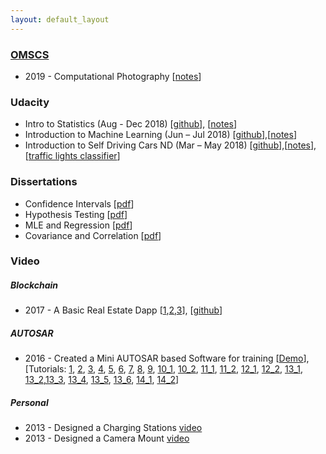 ```yaml
---
layout: default_layout
---
```


### [OMSCS](http://www.omscs.gatech.edu/)

* 2019 - Computational Photography [[notes](https://cs6475.netlify.com/)]

### Udacity

* Intro to Statistics (Aug - Dec 2018) [[github](https://github.com/parthi2929/ud_st101)], [[notes](https://intro-to-statistics.readthedocs.io/)]
* Introduction to Machine Learning (Jun – Jul 2018) [[github](https://github.com/parthi2929/ud120_iML)],[[notes](https://intro-to-machine-learning.readthedocs.io/)]
* Introduction to Self Driving Cars ND (Mar – May 2018) [[github](https://github.com/parthi2929/ud_isdc_nd113)],[[notes](https://intro-to-self-driving-cars.readthedocs.io/)],[[traffic lights classifier](https://intro-to-self-driving-cars.readthedocs.io/8.%20Computer%20Vision%20and%20Classification/1.%20Final%20Project%20-%20Traffic_Light_Classifier/)]

### Dissertations  

* Confidence Intervals [[pdf](http://nbviewer.jupyter.org/github/parthi2929/ud_st101/blob/master/mkdocs/docs/Dissertations/24_Confidence_Intervals.pdf)]  
* Hypothesis Testing [[pdf](http://nbviewer.jupyter.org/github/parthi2929/ud_st101/blob/master/mkdocs/docs/Dissertations/24_Hypothesis_Testing_Main.pdf)]
* MLE and Regression [[pdf](http://nbviewer.jupyter.org/github/parthi2929/ud_st101/blob/master/mkdocs/docs/Dissertations/29_MLE_Regression_Main.pdf)]
* Covariance and Correlation  [[pdf](http://nbviewer.jupyter.org/github/parthi2929/ud_st101/blob/master/mkdocs/docs/Dissertations/30_Correlation_Main.pdf)]

### Video

##### Blockchain 

* 2017 - A Basic Real Estate Dapp [[1](https://www.youtube.com/watch?v=0dmo75qyXGk),[2](https://www.youtube.com/watch?v=uQMEfcqqYDY),[3](https://www.youtube.com/watch?v=92gkZO0tR8o)], [[github](https://github.com/parthi2929/a-basic-real-estate-dapp)]

##### AUTOSAR

* 2016 - Created a Mini AUTOSAR based Software for training [[Demo](https://vimeo.com/152726640)], [Tutorials: [1](https://vimeo.com/154021847), [2](https://vimeo.com/154021849), [3](https://vimeo.com/154022217), [4](https://vimeo.com/154021859), [5](https://vimeo.com/154021862), [6](https://vimeo.com/154021854), [7](https://vimeo.com/154021874), [8](https://vimeo.com/154021874), [9](https://vimeo.com/154968279), [10_1](https://vimeo.com/154968370), [10_2](https://vimeo.com/154968376), [11_1](https://vimeo.com/155097083), [11_2](https://vimeo.com/155097086), [12_1](https://vimeo.com/155641129), [12_2](https://vimeo.com/156653088), [13_1](https://vimeo.com/156793755), [13_2](https://vimeo.com/156793759),[13_3](https://vimeo.com/156793765), [13_4](https://vimeo.com/156793768), [13_5](https://vimeo.com/156793791), [13_6](https://vimeo.com/156793822), [14_1](https://vimeo.com/156794091), [14_2](https://vimeo.com/156794093)]


##### Personal

* 2013 - Designed a Charging Stations [video](https://vimeo.com/61194933)
* 2013 - Designed a Camera Mount [video](https://vimeo.com/74571343)


